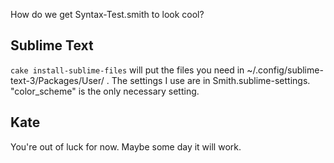 How do we get Syntax-Test.smith to look cool?

Sublime Text
---
`cake install-sublime-files` will put the files you need in ~/.config/sublime-text-3/Packages/User/ .
The settings I use are in Smith.sublime-settings.
"color_scheme" is the only necessary setting.

Kate
---
You're out of luck for now. Maybe some day it will work.

